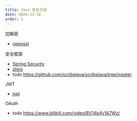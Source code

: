 ```yaml
---
title: Java 安全介绍
date: 2024-11-16
order: 1
---
```


加解密

- [openssl](./openssl.md)

安全框架

- [Spring Security](./spring-security.md)
- [shiro](./shiro.md)
- todo https://github.com/scribejava/scribejava/tree/master

JWT

- [jjwt](./jwt-jjwt.md)

OAuth

- todo https://www.bilibili.com/video/BV14b4y1A7Wz/
